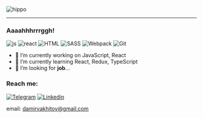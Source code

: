 ![hippo](https://media1.tenor.com/images/da4740e26c0830482f40e0ec3829f014/tenor.gif?itemid=9957547)
*****


### Aaaahhhrrrggh!


![js](https://img.shields.io/badge/JavaScript-gold?style=for-the-badge&logo=javascript&labelColor=white)
![react](https://img.shields.io/badge/React-maroon?style=for-the-badge&logo=react&labelColor=white)
![HTML](https://img.shields.io/badge/HTML-red?style=for-the-badge&logo=HTML5&labelColor=white)
![SASS](https://img.shields.io/badge/SASS-pink?style=for-the-badge&logo=SASS&labelColor=white)
![Webpack](https://img.shields.io/badge/Webpack-blue?style=for-the-badge&logo=webpack&labelColor=white)
![Git](https://img.shields.io/badge/GIT-red?style=for-the-badge&logo=git&labelColor=white)


- 🔭 I’m currently working on JavaScript, React
- 🌱 I’m currently learning React, Redux, TypeScript
- 👯 I’m looking for **job**...


### **Reach me:**

[![Telegram](https://img.shields.io/badge/TELEGRAM-blue?style=for-the-badge&logo=telegram&labelColor=white)](https://tlgg.ru/BakaBokka)
[![Linkedin](https://img.shields.io/badge/Linkedin-blue?style=for-the-badge&logo=Linkedin&labelColor=white&logoColor=blue)]( https://www.linkedin.com/in/damirvakhitov)

email: damirvakhitov@gmail.com

